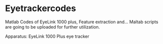 # Eyetrackercodes
Matlab Codes of EyeLink 1000 plus, Feature extraction and...
Maltab scripts are going to be uploaded for further utilization.

Apparatus: EyeLink 1000 Plus eye tracker
